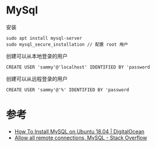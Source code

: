 # MySql

安装

```
sudo apt install mysql-server
sudo mysql_secure_installation // 配置 root 用户
```

创建可以从本地登录的用户

```
CREATE USER 'sammy'@'localhost' IDENTIFIED BY 'password
```

创建可以从远程登录的用户

```
CREATE USER 'sammy'@'%' IDENTIFIED BY 'password
```

# 参考
+ [How To Install MySQL on Ubuntu 18.04 | DigitalOcean](https://www.digitalocean.com/community/tutorials/how-to-install-mysql-on-ubuntu-18-04)
+ [Allow all remote connections, MySQL - Stack Overflow](https://stackoverflow.com/questions/10236000/allow-all-remote-connections-mysql)